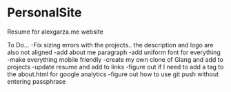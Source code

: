 # PersonalSite
Resume for alexgarza.me website

To Do...
-Fix sizing errors with the projects.. the description and logo are also not aligned 
-add about me paragraph
-add uniform font for everything
-make everything mobile friendly
-create my own clone of Glang and add to projects
-update resume and add to links
-figure out if I need to add a tag to the about.html for google analytics
-figure out how to use git push without entering passphrase